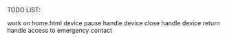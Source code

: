 TODO LIST:

work on home.html
device pause handle
device close handle
device return handle
access to emergency contact